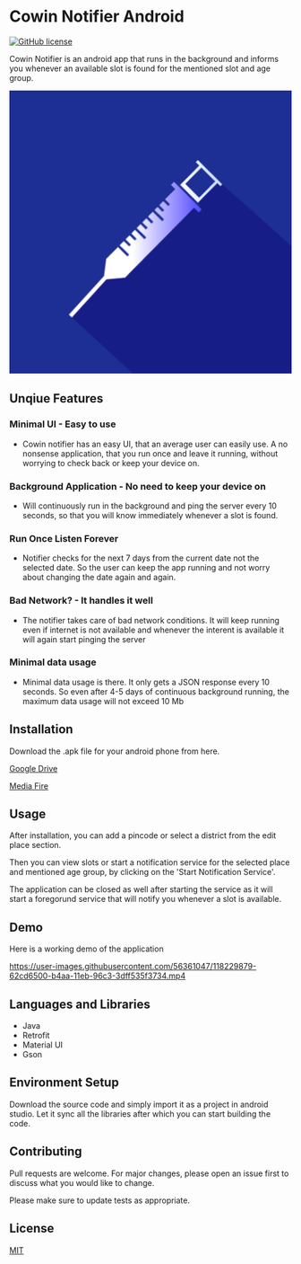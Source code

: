 # Cowin Notifier Android

[![GitHub license](https://img.shields.io/badge/License-MIT-blue.svg)](LICENSE)

Cowin Notifier is an android app that runs in the background and informs you whenever an available slot is found for the mentioned slot and age group.

![Cowin Notifier Logo](https://github.com/sukritkapil2/Cowin-Notifier-Android/blob/master/app/src/main/ic_launcher_cowin_notifier-playstore.png?raw=true)

## Unqiue Features

### Minimal UI - Easy to use
* Cowin notifier has an easy UI, that an average user can easily use. A no nonsense application, that you run once and leave it running, without worrying to check back or keep your device on.
### Background Application - No need to keep your device on
* Will continuously run in the background and ping the server every 10 seconds, so that you will know immediately whenever a slot is found.
### Run Once Listen Forever
* Notifier checks for the next 7 days from the current date not the selected date. So the user can keep the app running and not worry about changing the date again and again.
### Bad Network? - It handles it well
* The notifier takes care of bad network conditions. It will keep running even if internet is not available and whenever the interent is available it will again start pinging the server
### Minimal data usage
* Minimal data usage is there. It only gets a JSON response every 10 seconds. So even after 4-5 days of continuous background running, the maximum data usage will not exceed 10 Mb

## Installation

Download the .apk file for your android phone from here.

[Google Drive](https://drive.google.com/file/d/11pKVg08d-ilzCI8Xjnn7z_VidSVGOK1H/view?fbclid=IwAR3HC07pNP84zIolLENgABhifg-RV8XslrS2iVd996tzwC0Cu4Kj1bXMmOk)

[Media Fire](http://www.mediafire.com/file/if5h59wgok8b0h5/Cowin_Notifier_v1.3.1.apk/file)

## Usage

After installation, you can add a pincode or select a district from the edit place section.

Then you can view slots or start a notification service for the selected place and mentioned age group, by clicking on the 'Start Notification Service'.

The application can be closed as well after starting the service as it will start a foregorund service that will notify you whenever a slot is available.

## Demo

Here is a working demo of the application

https://user-images.githubusercontent.com/56361047/118229879-62cd6500-b4aa-11eb-96c3-3dff535f3734.mp4

## Languages and Libraries

* Java
* Retrofit
* Material UI
* Gson

## Environment Setup

Download the source code and simply import it as a project in android studio.
Let it sync all the libraries after which you can start building the code.

## Contributing

Pull requests are welcome. For major changes, please open an issue first to discuss what you would like to change.

Please make sure to update tests as appropriate.

## License

[MIT](https://choosealicense.com/licenses/mit/)
